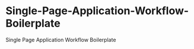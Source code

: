 Single-Page-Application-Workflow-Boilerplate
============================================

Single Page Application Workflow Boilerplate
